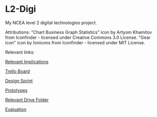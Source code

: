 # L2-Digi
My NCEA level 2 digital technologies project.

Attributions:
"Chart Business Graph Statistics" icon by Artyom Khamitov from Iconfinder - licensed under Creative Commons 3.0 License.
"Gear icon" icon by Ionicons from Iconfinder - licensed under MIT License.

Relevant links:

[Relevant Implications](https://docs.google.com/presentation/d/1xF2lgSD9ZFntUThT4_BKAVFM2u2P_-xpAXEkD3AEqeE/edit#slide=id.p)

[Trello Board](https://trello.com/b/RA8jkq9B/level-2-digi-project)

[Design Sprint](https://docs.google.com/document/d/1aqRSnieb-PdSE_dDXkIPuY7-3dEsz39P7rURMzAmo3c/edit?tab=t.0#heading=h.9faeu2syncva)

[Prototypes](https://docs.google.com/presentation/d/1_-Oi6vaB1xt0N_Uyckq-zbkkAYZ_Qh9EEUM2RDUebkM/edit#slide=id.p)

[Relevant Drive Folder](https://drive.google.com/drive/u/0/folders/1JU2eAhpaFh0kGX3CtP2GVOMkwRiNAUkU)

[Evaluation](https://docs.google.com/document/d/19aIaOJeRy6r_4Sjm7eefT3IPOK11uaQDLTjGAjfiobM/edit?tab=t.0)
